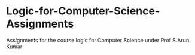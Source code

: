 # Logic-for-Computer-Science-Assignments
Assignments for the course logic for Computer Science under Prof S.Arun Kumar
